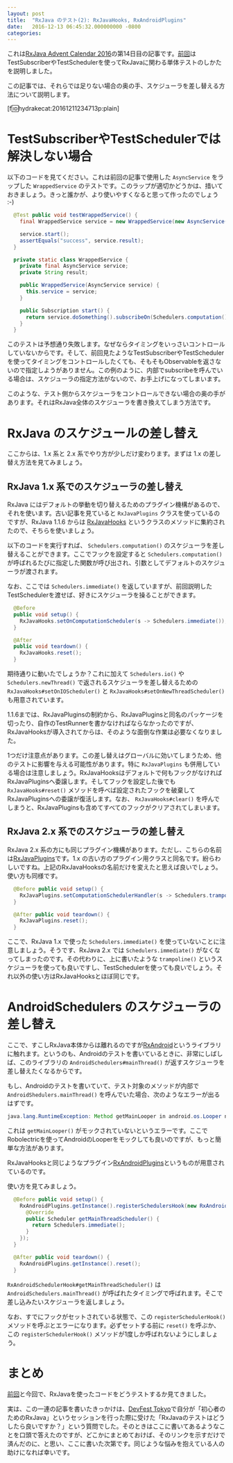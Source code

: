 ```yaml
---
layout: post
title:  "RxJava のテスト(2): RxJavaHooks, RxAndroidPlugins"
date:   2016-12-13 06:45:32.000000000 -0800
categories: 
---
```

これは[RxJava Advent Calendar 2016](http://qiita.com/advent-calendar/2016/rxjava)の第14日目の記事です。[前回](http://hydrakecat.hatenablog.jp/entry/2016/12/12/RxJava_%E3%81%AE%E3%83%86%E3%82%B9%E3%83%88%281%29%3A_TestSubscriber%2C_test%28%29%2C_TestScheduler)はTestSubscriberやTestSchedulerを使ってRxJavaに関わる単体テストのしかたを説明しました。

この記事では、それらでは足りない場合の奥の手、スケジューラを差し替える方法について説明します。

[f:id:hydrakecat:20161211234713p:plain]

<!--more-->

# TestSubscriberやTestSchedulerでは解決しない場合

以下のコードを見てください。これは前回の記事で使用した `AsyncService` をラップした `WrappedService` のテストです。このラップが適切かどうかは、措いておきましょう。きっと誰かが、より使いやすくなると思って作ったのでしょう :-)

```java
  @Test public void testWrappedService() {
    final WrappedService service = new WrappedService(new AsyncService());

    service.start();
    assertEquals("success", service.result);
  }

  private static class WrappedService {
    private final AsyncService service;
    private String result;

    public WrappedService(AsyncService service) {
      this.service = service;
    }

    public Subscription start() {
      return service.doSomething().subscribeOn(Schedulers.computation()).subscribe(s -> result = s);
    }
  }
```

このテストは予想通り失敗します。なぜならタイミングをいっさいコントロールしていないからです。そして、前回見たようなTestSubscriberやTestSchedulerを使ってタイミングをコントロールしたくても、そもそもObservableを返さないので指定しようがありません。この例のように、内部でsubscribeを呼んでいる場合は、スケジューラの指定方法がないので、お手上げになってしまいます。

このような、テスト側からスケジューラをコントロールできない場合の奥の手があります。それはRxJava全体のスケジューラを書き換えてしまう方法です。

# RxJava のスケジュールの差し替え

ここからは、1.x 系と 2.x 系でやり方が少しだけ変わります。まずは 1.x の差し替え方法を見てみましょう。

## RxJava 1.x 系でのスケジューラの差し替え

RxJava にはデフォルトの挙動を切り替えるためのプラグイン機構があるので、それを使います。古い記事を見ていると `RxJavaPlugins` クラスを使っているのですが、RxJava 1.1.6 からは [RxJavaHooks](http://reactivex.io/RxJava/javadoc/rx/plugins/RxJavaHooks.html) というクラスのメソッドに集約されたので、そちらを使いましょう。

以下のコードを実行すれば、 `Schedulers.computation()` のスケジューラを差し替えることができます。ここでフックを設定すると `Schedulers.computation()` が呼ばれるたびに指定した関数が呼び出され、引数としてデフォルトのスケジューラが渡されます。

なお、ここでは `Schedulers.immediate()` を返していますが、前回説明したTestSchedulerを渡せば、好きにスケジューラを操ることができます。

```java
  @Before
  public void setup() {
    RxJavaHooks.setOnComputationScheduler(s -> Schedulers.immediate());
  }

  @After
  public void teardown() {
    RxJavaHooks.reset();
  }
```

期待通りに動いたでしょうか？これに加えて `Schedulers.io()` や `Schedulers.newThread()` で返されるスケジューラを差し替えるための `RxJavaHooks#setOnIOScheduler()` と `RxJavaHooks#setOnNewThreadScheduler()` も用意されています。

1.1.6までは、RxJavaPluginsの制約から、RxJavaPluginsと同名のパッケージを切ったり、自作のTestRunnerを書かなければならなかったのですが、RxJavaHooksが導入されてからは、そのような面倒な作業は必要なくなりました。

1つだけ注意点があります。この差し替えはグローバルに効いてしまうため、他のテストに影響を与える可能性があります。特に `RxJavaPlugins` も併用している場合は注意しましょう。RxJavaHooksはデフォルトで何もフックがなければRxJavaPluginsへ委譲します。そしてフックを設定した後でも `RxJavaHooks#reset()` メソッドを呼べば設定されたフックを破棄してRxJavaPluginsへの委譲が復活します。なお、 `RxJavaHooks#clear()` を呼んでしまうと、RxJavaPluginsも含めてすべてのフックがクリアされてしまいます。

## RxJava 2.x 系でのスケジューラの差し替え

RxJava 2.x 系の方にも同じプラグイン機構があります。ただし、こちらの名前は[RxJavaPlugins](http://reactivex.io/RxJava/2.x/javadoc/io/reactivex/plugins/RxJavaPlugins.html)です。1.x の古い方のプラグイン用クラスと同名です。紛らわしいですね。上記のRxJavaHooksの名前だけを変えたと思えば良いでしょう。使い方も同様です。

```java
  @Before public void setup() {
    RxJavaPlugins.setComputationSchedulerHandler(s -> Schedulers.trampoline());
  }

  @After public void teardown() {
    RxJavaPlugins.reset();
  }
```

ここで、RxJava 1.x で使った `Schedulers.immediate()` を使っていないことに注意しましょう。そうです、RxJava 2.x では `Schedulers.immediate()` がなくなってしまったのです。その代わりに、上に書いたような `trampoline()` というスケジューラを使っても良いですし、TestSchedulerを使っても良いでしょう。それ以外の使い方はRxJavaHooksとほぼ同じです。

# AndroidSchedulers のスケジューラの差し替え
ここで、すこしRxJava本体からは離れるのですが[RxAndroid](https://github.com/ReactiveX/RxAndroid)というライブラリに触れます。というのも、Androidのテストを書いているときに、非常にしばしば、このライブラリの `AndroidSchedulers#mainThread()` が返すスケジューラを差し替えたくなるからです。

もし、Androidのテストを書いていて、テスト対象のメソッドが内部で `AndroidShedulers.mainThread()` を呼んでいた場合、次のようなエラーが出るはずです。

```java
java.lang.RuntimeException: Method getMainLooper in android.os.Looper not mocked. See http://g.co/androidstudio/not-mocked for details.
```

これは `getMainLooper()` がモックされていないというエラーです。ここでRobolectricを使ってAndroidのLooperをモックしても良いのですが、もっと簡単な方法があります。

RxJavaHooksと同じようなプラグイン[RxAndroidPlugins](https://static.javadoc.io/io.reactivex/rxandroid/1.2.1/rx/android/plugins/RxAndroidPlugins.html)というものが用意されているのです。

使い方を見てみましょう。

```java
  @Before public void setup() {
    RxAndroidPlugins.getInstance().registerSchedulersHook(new RxAndroidSchedulersHook() {
      @Override
      public Scheduler getMainThreadScheduler() {
        return Schedulers.immediate();
      }
    });
  }

  @After public void teardown() {
    RxAndroidPlugins.getInstance().reset();
  }
```

`RxAndroidSchedulerHook#getMainThreadScheduler()` は `AndroidSchedulers.mainThread()` が呼ばれたタイミングで呼ばれます。そこで差し込みたいスケジューラを返しましょう。

なお、すでにフックがセットされている状態で、この `registerSchedulerHook()` メソッドを呼ぶとエラーになります。必ずセットする前に `reset()` を呼ぶか、この `registerSchedulerHook()` メソッドが1度しか呼ばれないようにしましょう。

# まとめ
[前回](http://hydrakecat.hatenablog.jp/entry/2016/12/12/RxJava_%E3%81%AE%E3%83%86%E3%82%B9%E3%83%88%281%29%3A_TestSubscriber%2C_test%28%29%2C_TestScheduler)と今回で、RxJavaを使ったコードをどうテストするか見てきました。

実は、この一連の記事を書いたきっかけは、[DevFest Tokyo](https://gdg-tokyo.connpass.com/event/38927/)で自分が「初心者のためのRxJava」というセッションを行った際に受けた「RxJavaのテストはどうしたら良いですか？」という質問でした。そのときはここに書いてあるようなことを口頭で答えたのですが、どこかにまとめておけば、そのリンクを示すだけで済んだのに、と思い、ここに書いた次第です。同じような悩みを抱えている人の助けになれば幸いです。